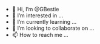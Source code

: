- 👋 Hi, I’m @GBestie
- 👀 I’m interested in ...
- 🌱 I’m currently learning ...
- 💞️ I’m looking to collaborate on ...
- 📫 How to reach me ...

<!---
GBestie/GBestie is a ✨ special ✨ repository because its `README.md` (this file) appears on your GitHub profile.
You can click the Preview link to take a look at your changes.
--->
